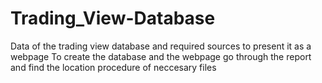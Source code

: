 # Trading_View-Database
Data of the trading view database and required sources to present it as a webpage
To create the database and the webpage go through the report and find the location procedure of neccesary files
